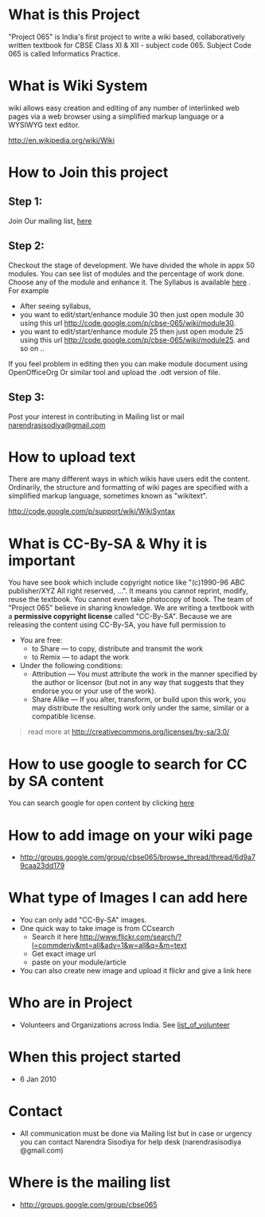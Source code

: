 


# What is this Project #
"Project 065" is India's first project to write a wiki based, collaboratively written textbook for CBSE Class XI & XII - subject code 065. Subject Code 065 is called Informatics Practice.

# What is Wiki System #
wiki allows easy creation and editing of any number of interlinked web pages via a web browser using a simplified markup language or a WYSIWYG text editor.

http://en.wikipedia.org/wiki/Wiki

# How to Join this project #
## Step 1: ##
Join Our mailing list, [here](http://groups.google.com/group/cbse065)
## Step 2: ##
Checkout the stage of development. We have divided the whole in appx 50 modules. You can see list of modules and the percentage of work done. Choose any of the module and enhance it. The Syllabus is available [here](http://code.google.com/p/cbse-065/wiki/syllabus) . For example
  * After seeing syllabus,
  * you want to edit/start/enhance module 30 then just open module 30 using this url http://code.google.com/p/cbse-065/wiki/module30.
  * you want to edit/start/enhance module 25 then just open module 25 using this url http://code.google.com/p/cbse-065/wiki/module25. and so on ..

If you feel problem in editing then you can make module document using OpenOfficeOrg Or similar tool and upload the .odt version of file.

## Step 3: ##
Post your interest in contributing in Mailing list or mail narendrasisodiya@gmail.com

# How to upload text #
There are many different ways in which wikis have users edit the content. Ordinarily, the structure and formatting of wiki pages are specified with a simplified markup language, sometimes known as "wikitext".

http://code.google.com/p/support/wiki/WikiSyntax

# What is CC-By-SA & Why it is important #
You have see book which include copyright notice like "(c)1990-96 ABC publisher/XYZ All right reserved, ...". It means you cannot reprint, modify, reuse the textbook. You cannot even take photocopy of book. The team of "Project 065" believe in sharing knowledge. We are writing a textbook with a **permissive copyright license** called "CC-By-SA". Because we are releasing the content using CC-By-SA, you have full permission to

  * You are free:
    * to Share — to copy, distribute and transmit the work
    * to Remix — to adapt the work
  * Under the following conditions:
    * Attribution — You must attribute the work in the manner specified by the author or licensor (but not in any way that suggests that they endorse you or your use of the work).
    * Share Alike — If you alter, transform, or build upon this work, you may distribute the resulting work only under the same, similar or a compatible license.

> read more at http://creativecommons.org/licenses/by-sa/3.0/

# How to use google to search for CC by SA content #
You can search google for open content by clicking
[here](http://www.google.com/search?q=CC-By-SA&as_rights=%28cc_publicdomain|cc_attribute|cc_sharealike%29.-%28cc_noncommercial|cc_nonderived%29)

# How to add image on your wiki page #
  * http://groups.google.com/group/cbse065/browse_thread/thread/6d9a79caa23dd179
# What type of Images I can add here #
  * You can only add "CC-By-SA" images.
  * One quick way to take image is from CCsearch
    * Search it here http://www.flickr.com/search/?l=commderiv&mt=all&adv=1&w=all&q=&m=text
    * Get exact image url
    * paste on your module/article
  * You can also create new image and upload it flickr and give a link here


# Who are in Project #
  * Volunteers and Organizations across India. See [list\_of\_volunteer](list_of_volunteer.md)

# When this project started #
  * 6 Jan 2010

# Contact #
  * All communication must be done via Mailing list but in case or urgency you can contact Narendra Sisodiya for help desk (narendrasisodiya @gmail.com)

# Where is the mailing list #
  * http://groups.google.com/group/cbse065